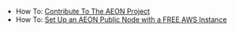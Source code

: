 * How To: [Contribute To The AEON Project](./How-Tos/Contribute/contribute.md)
* How To: [Set Up an AEON Public Node with a FREE AWS Instance](https://medium.com/@AEON_Community/setting-up-an-amazon-aws-aeon-public-node-on-a-free-ec2-instance-b6952a598cdc)
